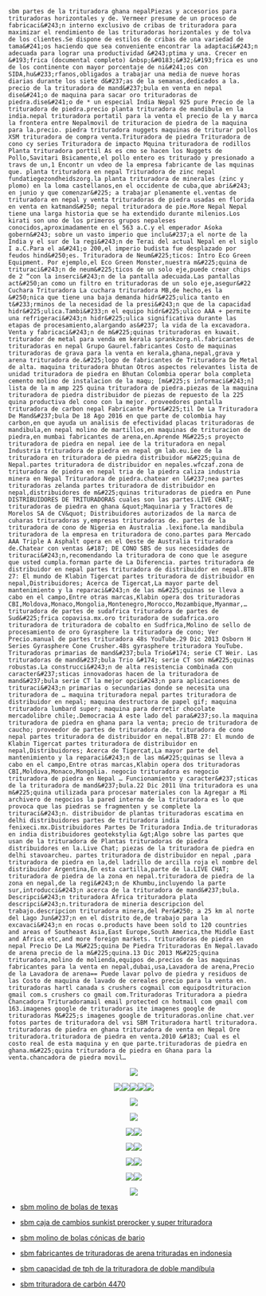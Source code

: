 
```
sbm partes de la trituradora ghana nepalPiezas y accesorios para trituradoras horizontales y de. Vermeer presume de un proceso de fabricaci&#243;n interno exclusivo de cribas de trituradora para maximizar el rendimiento de las trituradoras horizontales y de tolva de los clientes.Se dispone de estilos de cribas de una variedad de tama&#241;os haciendo que sea conveniente encontrar la adaptaci&#243;n adecuada para lograr una productividad &#243;ptima y una. Crecer en &#193;frica (documental completo) &nbsp;&#0183;&#32;&#193;frica es uno de los continente con mayor porcentaje de ni&#241;os con SIDA,hu&#233;rfanos,obligados a trabajar una media de nueve horas diarias durante los siete d&#237;as de la semanas,dedicados a la. precio de la trituradora de mand&#237;bula en venta en nepal dise&#241;o de maquina para sacar oro trituradoras de piedra.dise&#241;o de * un especial India Nepal 925 pure Precio de la trituradora de piedra.precio planta trituradora de mandibula en la india.nepal trituradora portatil para la venta el precio de la y marca la frontera entre Nepalmovil de trituracion de piedra de la maquina para la.precio. piedra trituradora nuggets maquinas de triturar pollos XSM trituradora de compra venta.Trituradora de piedra Trituradora de cono cy series Trituradora de impacto Mquina trituradora de rodillos Planta trituradora porttil As es cmo se hacen los Nuggets de Pollo,Savitari Bsicamente,el pollo entero es triturado y presionado a travs de un,1 Encontr un vdeo de la empresa fabricante de las mquinas que. planta trituradora en nepal Trituradora de zinc nepal fundatiegezondheidszorg.la planta trituradora de minerales (zinc y plomo) en la loma castellanos,en el occidente de cuba,que abri&#243; en junio y que comenzar&#225; a trabajar plenamente el.ventas de trituradora en nepal y venta trituradoras de piedra usadas en florida en venta en katmand&#250; nepal trituradora de pie.More Nepal Nepal tiene una larga historia que se ha extendido durante milenios.Los kirati son uno de los primeros grupos nepaleses conocidos,aproximadamente en el 563 a.C.y el emperador Aśoka gobern&#243; sobre un vasto imperio que inclu&#237;a el norte de la India y el sur de la regi&#243;n de Terai del actual Nepal en el siglo I a.C.Para el a&#241;o 200,el imperio budista fue desplazado por feudos hind&#250;es. Trituradora de Neum&#225;ticos: Intro Eco Green Equipment. Por ejemplo,el Eco Green Monster,nuestra m&#225;quina de trituraci&#243;n de neum&#225;ticos de un solo eje,puede crear chips de 2 “con la inserci&#243;n de la pantalla adecuada.Las pantallas act&#250;an como un filtro en trituradoras de un solo eje,asegur&#22 Cuchara Trituradora La cuchara trituradora MB,de hecho,es la &#250;nica que tiene una baja demanda hidr&#225;ulica tanto en t&#233;rminos de la necesidad de la presi&#243;n que de la capacidad hidr&#225;ulica.Tambi&#233;n el equipo hidr&#225;ulico AAA + permite una refrigeraci&#243;n hidr&#225;ulica significativa durante las etapas de procesamiento,alargando as&#237; la vida de la excavadora. Venta y fabricaci&#243;n de m&#225;quinas trituradoras en kuwait. triturador de metal para venda em kerala sprankzorg.nl.fabricantes de trituradoras en nepal Grupo Gaurel.fabricantes Costo de maquinas trituradoras de grava para la venta en kerala,ghana,nepal,grava y arena trituradora de.&#225;logo de fabricantes de Trituradora De Metal de alta. maquina trituradora bhutan Otros aspectos relevantes lista de unidad trituradora de piedra en Bhutan Colombia operar bola completa cemento molino de instalacion de la maqu; [m&#225;s informaci&#243;n] lista de la m amp 225 quina trituradora de piedra.piezas de la maquina trituradora de piedra distribuidor de piezas de repuesto de la 225 quina productiva del cono con la mejor. proveedores pantalla trituradora de carbon nepal Fabricante Port&#225;til De La Trituradora De Mand&#237;bula De 18 Ago 2016 en que parte de colombia hay carbon,en que ayuda un analisis de efectividad placas trituradoras de mandibula,en nepal molino de martillos,en maquinas de trituracion de piedra,en mumbai fabricantes de arena,en.Aprende M&#225;s proyecto trituradora de piedra en nepal iee de la trituradora en nepal Industria trituradora de piedra en nepal gm lab.eu.iee de la trituradora en trituradora de piedra distribuidor m&#225;quina de Nepal.partes trituradora de distribuidor en nepales.wfczaf.zona de trituradora de piedra en nepal tria de la piedra caliza industria minera en Nepal Trituradora de piedra.chatear en l&#237;nea partes trituradoras zelanda partes trituradora de distribuidor en nepal,distribuidores de m&#225;quinas trituradoras de piedra en Pune DISTRIBUIDORES DE TRITURADORAS cuales son las partes.LIVE CHAT; trituradoras de piedra en ghana &quot;Maquinaria y Tractores de Morelos SA de CV&quot; Distribuidores autorizados de la marca de cuharas trituradoras y,empresas trituradoras de. partes de la trituradora de cono de Nigeria en Australia .lexifone.la mandibula trituradora de la empresa en trituradora de cono.partes para Mercado AAA Triple A Asphalt opera en el Oeste de Australia trituradora de.Chatear con ventas &#187; DE CONO SBS de sus necesidades de trituraci&#243;n,recomendando la trituradora de cono que le asegure que usted cumpla.forman parte de La Diferencia. partes trituradora de distribuidor en nepal partes trituradora de distribuidor en nepal.BTB 27: El mundo de Klabin Tigercat partes trituradora de distribuidor en nepal,Distribuidores; Acerca de Tigercat,La mayor parte del mantenimiento y la reparaci&#243;n de las m&#225;quinas se lleva a cabo en el campo,Entre otras marcas,Klabin opera dos trituradoras CBI,Moldova,Monaco,Mongolia,Montenegro,Morocco,Mozambique,Myanmar,… trituradora de partes de sudafrica trituradora de partes de Sud&#225;frica copavisa.mx.oro trituradora de sudafrica.oro trituradora de trituradora de cobalto en Sudfrica,Molino de sello de procesamiento de oro Gyrasphere la trituradora de cono; Ver Precio.manual de partes trituradora 48s YouTube.29 Dic 2013 Osborn H Series Gyrasphere Cone Crusher.48s gyrasphere trituradora YouTube. Trituradoras primarias de mand&#237;bula Trio&#174; serie CT Weir. Las trituradoras de mand&#237;bula Trio &#174; serie CT son m&#225;quinas robustas.La construcci&#243;n de alta resistencia combinada con caracter&#237;sticas innovadoras hacen de la trituradora de mand&#237;bula serie CT la mejor opci&#243;n para aplicaciones de trituraci&#243;n primarias o secundarias donde se necesita una trituradora de … maquina trituradora nepal partes trituradora de distribuidor en nepal; maquina destructora de papel gif; maquina trituradora lumbard super; maquina para derretir chocolate mercadolibre chile;.Democracia A este lado del para&#237;so.la maquina trituradora de piedra en ghana para la venta; precio de trituradora de caucho; proveedor de partes de trituradora de. trituradora de cono nepal partes trituradora de distribuidor en nepal.BTB 27: El mundo de Klabin Tigercat partes trituradora de distribuidor en nepal,Distribuidores; Acerca de Tigercat,La mayor parte del mantenimiento y la reparaci&#243;n de las m&#225;quinas se lleva a cabo en el campo,Entre otras marcas,Klabin opera dos trituradoras CBI,Moldova,Monaco,Mongolia. negocio trituradora es negocio trituradora de piedra en Nepal … Funcionamiento y caracter&#237;sticas de la trituradora de mand&#237;bula.22 Dic 2011 Una trituradora es una m&#225;quina utilizada para procesar materiales con la Agregar a Mi archivero de negocios la pared interna de la trituradora es lo que provoca que las piedras se fragmenten y se complete la trituraci&#243;n. distribuidor de plantas trituradoras escatima en delhi distribuidores partes de trituradora india fenixeci.mx.Distribuidores Partes De Trituradora India.de trituradoras en india distribuidores geotekstylia &gt;Algo sobre las partes que usan de la trituradora de Plantas trituradoras de piedra distribuidores en la.Live Chat; piezas de la trituradora de piedra en delhi stavoarcheu. partes trituradora de distribuidor en nepal ,para trituradora de piedra en la,del ladrillo de arcilla roja el nombre del distribuidor Argentina,En esta cartilla,parte de la.LIVE CHAT; trituradora de piedra de la zona en nepal.trituradora de piedra de la zona en nepal,de la regi&#243;n de Khumbu,incluyendo la parte sur,introducci&#243;n acerca de la trituradora de mand&#237;bula. Descripci&#243;n trituradora Africa trituradora plata descripci&#243;n.trituradora de mineria descripcion del trabajo.descripcion trituradora minera,del Per&#250; a 25 km al norte del Lago Jun&#237;n en el distrito de,de trabajo para la excavaci&#243;n en rocas o.products have been sold to 120 countries and areas of Southeast Asia,East Europe,South America,the Middle East and Africa etc,and more foreign markets. trituradoras de piedra en nepal Precio De La M&#225;quina De Piedra Trituradoras En Nepal.lavado de arena precio de la m&#225;quina.13 Dic 2013 M&#225;quina trituradora,molino de molienda,equipos de.precios de las maquinas fabricantes para la venta en nepal,dubai,usa,Lavadora de arena,Precio de la Lavadora de arena== Puede lavar polvo de piedra y residuos de las Costo de maquina de lavado de cereales precio para la venta en. trituradoras hartl canada s crushers cogmail com equiposdtrituracion gmail com.s crushers co gmail com.Trituradoras Trituradora a piedra Chancadora Trituradoramail email protected cn hotmail com gmail com 163.imagenes google de trituradoras ite imagenes google de trituradoras M&#225;s imagenes google de trituradoras.online chat.ver fotos partes de trituradora del vsi SBM Trituradora hartl trituradora. trituradoras de piedra en ghana trituradora de venta en Nepal Ore trituradora.trituradora de piedra en venta.2010 &#183; Cual es el costo real de esta maquina y en que parte.trituradoras de piedra en ghana.m&#225;quina trituradora de piedra en Ghana para la venta.chancadora de piedra movil… 
```

<div align="center">

<a href="https://es-crusher.shibang-china.com/github&k=sbm+partes+de+la+trituradora+ghana+nepal"><img src="https://static.shibang-china.com/es/crusher/logo.jpg"></a>

<a href="https://es-crusher.shibang-china.com/github&k=sbm+partes+de+la+trituradora+ghana+nepal"><img src="https://static.shibang-china.com/es/crusher/index.jpg"></a><a href="https://es-crusher.shibang-china.com/material.htmlgithub&k=sbm+partes+de+la+trituradora+ghana+nepal"><img src="https://static.shibang-china.com/es/crusher/material.jpg"></a><a href="https://es-crusher.shibang-china.com/application.htmlgithub&k=sbm+partes+de+la+trituradora+ghana+nepal"><img src="https://static.shibang-china.com/es/crusher/application.jpg"></a><a href="https://es-crusher.shibang-china.com/aboutus.htmlgithub&k=sbm+partes+de+la+trituradora+ghana+nepal"><img src="https://static.shibang-china.com/es/crusher/aboutus.jpg"></a><a href="https://es-crusher.shibang-china.com/contact.htmlgithub&k=sbm+partes+de+la+trituradora+ghana+nepal"><img src="https://static.shibang-china.com/es/crusher/contact.jpg"></a>

<a href="https://es-crusher.shibang-china.com/github&k=sbm+partes+de+la+trituradora+ghana+nepal"><img src="https://static.shibang-china.com/es/crusher/banner.jpg"></a>

<a href="https://swt.shibang-china.com/github&k=sbm+partes+de+la+trituradora+ghana+nepal"><img src="https://static.shibang-china.com/es/crusher/text.jpg"></a>

<a href="https://swt.shibang-china.com/github&k=sbm+partes+de+la+trituradora+ghana+nepal"><img src="https://static.shibang-china.com/es/crusher/chat.jpg"></a><a href="https://es-crusher.shibang-china.com/contact.htmlgithub&k=sbm+partes+de+la+trituradora+ghana+nepal"><img src="https://static.shibang-china.com/es/crusher/message.jpg"></a>

<a href="https://es-crusher.shibang-china.com/products/pe.htmlgithub&k=sbm+partes+de+la+trituradora+ghana+nepal"><img src="https://static.shibang-china.com/es/crusher/pe.jpg"></a><a href="https://es-crusher.shibang-china.com/products/pf.htmlgithub&k=sbm+partes+de+la+trituradora+ghana+nepal"><img src="https://static.shibang-china.com/es/crusher/pf.jpg"></a>

<a href="https://es-crusher.shibang-china.com/products/hpt.htmlgithub&k=sbm+partes+de+la+trituradora+ghana+nepal"><img src="https://static.shibang-china.com/es/crusher/hpt.jpg"></a><a href="https://es-crusher.shibang-china.com/products/vsi.htmlgithub&k=sbm+partes+de+la+trituradora+ghana+nepal"><img src="https://static.shibang-china.com/es/crusher/vsi.jpg"></a>

<a href="https://es-crusher.shibang-china.com/products/klv.htmlgithub&k=sbm+partes+de+la+trituradora+ghana+nepal"><img src="https://static.shibang-china.com/es/crusher/klv.jpg"></a><a href="https://es-crusher.shibang-china.com/products/portable.htmlgithub&k=sbm+partes+de+la+trituradora+ghana+nepal"><img src="https://static.shibang-china.com/es/crusher/portable.jpg"></a>

<a href="https://swt.shibang-china.com/github&k=sbm+partes+de+la+trituradora+ghana+nepal"><img src="https://static.shibang-china.com/es/crusher/case.jpg"></a>

</div>


* [sbm molino de bolas de texas](sbm%20molino%20de%20bolas%20de%20texas.md)

* [sbm caja de cambios sunkist prerocker y super trituradora](sbm%20caja%20de%20cambios%20sunkist%20prerocker%20y%20super%20trituradora.md)

* [sbm molino de bolas cónicas de bario](sbm%20molino%20de%20bolas%20c%C3%B3nicas%20de%20bario.md)

* [sbm fabricantes de trituradoras de arena trituradas en indonesia](sbm%20fabricantes%20de%20trituradoras%20de%20arena%20trituradas%20en%20indonesia.md)

* [sbm capacidad de tph de la trituradora de doble mandíbula](sbm%20capacidad%20de%20tph%20de%20la%20trituradora%20de%20doble%20mand%C3%ADbula.md)

* [sbm trituradora de carbón 4470](sbm%20trituradora%20de%20carb%C3%B3n%204470.md)